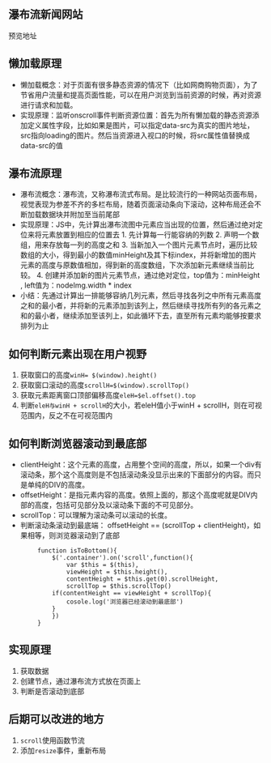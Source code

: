 
## 瀑布流新闻网站
预览地址
## 懒加载原理
- 懒加载概念：对于页面有很多静态资源的情况下（比如网商购物页面），为了节省用户流量和提高页面性能，可以在用户浏览到当前资源的时候，再对资源进行请求和加载。
- 实现原理：监听onscroll事件判断资源位置：首先为所有懒加载的静态资源添加定义属性字段，比如如果是图片，可以指定data-src为真实的图片地址，src指向loading的图片。然后当资源进入视口的时候，将src属性值替换成data-src的值
## 瀑布流原理
- 瀑布流概念：瀑布流，又称瀑布流式布局。是比较流行的一种网站页面布局，视觉表现为参差不齐的多栏布局，随着页面滚动条向下滚动，这种布局还会不断加载数据块并附加至当前尾部
- 实现原理：JS中，先计算出瀑布流图中元素应当出现的位置，然后通过绝对定位来将元素放置到相应的位置去
        1. 先计算每一行能容纳的列数
        2. 声明一个数组，用来存放每一列的高度之和
        3. 当新加入一个图片元素节点时，遍历比较数组的大小，得到最小的数值minHeight及其下标index，并将新增加的图片元素的高度与原数值相加，得到新的高度数组，下次添加新元素继续当前比较。
        4. 创建并添加新的图片元素节点，通过绝对定位，top值为：minHeight , left值为：nodeImg.width * index
- 小结：先通过计算出一排能够容纳几列元素，然后寻找各列之中所有元素高度之和的最小者，并将新的元素添加到该列上，然后继续寻找所有列的各元素之和的最小者，继续添加至该列上，如此循环下去，直至所有元素均能够按要求排列为止
## 如何判断元素出现在用户视野
1. 获取窗口的高度`winH= $(window).height()`
2. 获取窗口滚动的高度`scrollH=$(window).scrollTop()`
3. 获取元素距离窗口顶部偏移高度`eleH=$el.offset().top`
4. 判断`eleH与winH + scrollH`的大小，若eleH值小于winH + scrollH，则在可视范围内，反之不在可视范围内
## 如何判断浏览器滚动到最底部
- clientHeight：这个元素的高度，占用整个空间的高度，所以，如果一个div有滚动条，那个这个高度则是不包括滚动条没显示出来的下面部分的内容。而只是单纯的DIV的高度。
- offsetHeight：是指元素内容的高度。依照上面的，那这个高度呢就是DIV内部的高度，包括可见部分及以滚动条下面的不可见部分。
- scrollTop：可以理解为滚动条可以滚动的长度。
- 判断滚动条滚动到最底端： offsetHeight == (scrollTop + clientHeight)，如果相等，则浏览器滚动到了底部
```
        function isToBottom(){
            $('.container').on('scroll',function(){
                var $this = $(this),
                viewHeight = $this.height(),
                contentHeight = $this.get(0).scrollHeight,
                scrollTop = $this.scrollTop()
            if(contentHeight == viewHeight + scrollTop){
                cosole.log('浏览器已经滚动到最底部')
            }
            })
        }
```
## 实现原理
1. 获取数据
2. 创建节点，通过瀑布流方式放在页面上
3. 判断是否滚动到底部
## 后期可以改进的地方
1. `scroll`使用函数节流
2. 添加`resize`事件，重新布局
